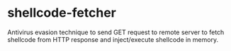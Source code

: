 # shellcode-fetcher
Antivirus evasion technique to send GET request to remote server to fetch shellcode from HTTP response and inject/execute shellcode in memory.
